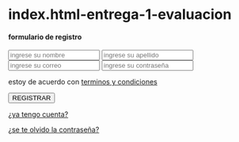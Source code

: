# index.html-entrega-1-evaluacion
<!DOCTYPE html>
<html lang="es">
<head>
  <meta charset="UTF-8">
  <meta name="viewport" content="width=device-width, initial-scale=1.0">
  <meta http-equiv="X-UA-Compatible" content="ie=edge">
  <title>Formulario de registro</title>
  <link rel="stylesheet" href="css/estilos2.css">
</head>
<body>
<section class="form-register">
  <h4>formulario de registro</h4>
  <input class="controls" type="text" name="nombres" id="nombres" placeholder="ingrese su nombre">
  <input class="controls" type="text" name="apellidos" id="apellidos" placeholder="ingrese su apellido">
  <input class="controls" type="email" name="correo" id="correo" placeholder="ingrese su correo">
  <input class="controls" type="password" name="contraseña" id="contraseña" placeholder="ingrese su contraseña">
  <p>estoy de acuerdo con <a href="#">terminos y condiciones</a></p>
  <input class="botons" type="submit" value="REGISTRAR" >
  <p><a href="#">¿ya tengo cuenta?</a></p>
  <p><a href="#">¿se te olvido la contraseña?</a></p>
</section>

</body>
</html>
